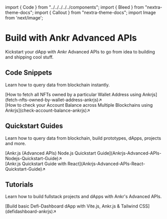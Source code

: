 import { Code } from "../../../../../components";
import { Bleed } from "nextra-theme-docs";
import { Callout } from "nextra-theme-docs";
import Image from 'next/image';

# Build with Ankr Advanced APIs

Kickstart your dApp with Ankr Advanced APIs to go from idea to building and shipping cool stuff. 

## Code Snippets
Learn how to query data from blockchain instantly.  

<div className="p-4 border border-gray-200 dark:border-gray-900 rounded mt-6">
  [How to fetch all NFTs owned by a particular Wallet Address using Ankrjs](fetch-nfts-owned-by-wallet-address-ankrjs)↗
</div>

<div className="p-4 border border-gray-200 dark:border-gray-900 rounded mt-6">
  [How to check your Account Balance across Multiple Blockchains using Ankrjs](check-account-balance-ankrjs)↗
</div>

## Quickstart Guides
Learn how to query data from blockchain, build prototypes, dApps, projects and more.  

<div className="p-4 border border-gray-200 dark:border-gray-900 rounded mt-6">
  [Ankr.js (Advanced APIs) Node.js Quickstart Guide](Ankrjs-Advanced-APIs-Nodejs-Quickstart-Guide)↗
</div>

<div className="p-4 border border-gray-200 dark:border-gray-900 rounded mt-6">
  [Ankr.js Quickstart Guide with React](Ankrjs-Advanced-APIs-React-Quickstart-Guide)↗
</div>

## Tutorials
Learn how to build fullstack projects and dApps with Ankr's Advanced APIs.

<div className="p-4 border border-gray-200 dark:border-gray-900 rounded mt-6">
  [Build basic Defi-Dashboard dApp with Vite.js, Ankr.js & Tailwind CSS](defidashboard-ankrjs)↗
</div>
